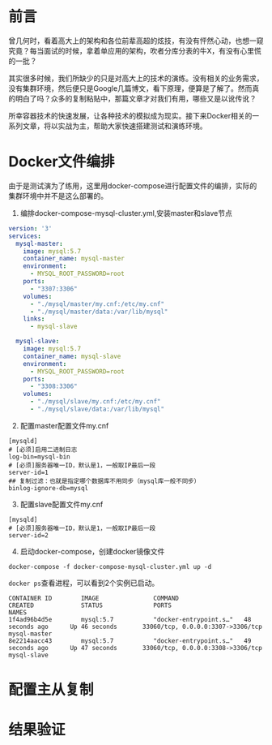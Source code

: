 # 前言

曾几何时，看着高大上的架构和各位前辈高超的炫技，有没有怦然心动，也想一窥究竟？每当面试的时候，拿着单应用的架构，吹者分库分表的牛X，有没有心里慌的一批？

其实很多时候，我们所缺少的只是对高大上的技术的演练。没有相关的业务需求，没有集群环境，然后便只是Google几篇博文，看下原理，便算是了解了。然而真的明白了吗？众多的复制粘贴中，那篇文章才对我们有用，哪些又是以讹传讹？

所幸容器技术的快速发展，让各种技术的模拟成为现实。接下来Docker相关的一系列文章，将以实战为主，帮助大家快速搭建测试和演练环境。

# Docker文件编排

由于是测试演为了练用，这里用docker-compose进行配置文件的编排，实际的集群环境中并不是这么部署的。

1. 编排docker-compose-mysql-cluster.yml,安装master和slave节点

```yaml
version: '3'
services:
  mysql-master:
    image: mysql:5.7
    container_name: mysql-master
    environment:
      - MYSQL_ROOT_PASSWORD=root
    ports:
      - "3307:3306"
    volumes:
      - "./mysql/master/my.cnf:/etc/my.cnf"
      - "./mysql/master/data:/var/lib/mysql"
    links:
      - mysql-slave

  mysql-slave:
    image: mysql:5.7
    container_name: mysql-slave
    environment:
      - MYSQL_ROOT_PASSWORD=root
    ports:
      - "3308:3306"
    volumes:
      - "./mysql/slave/my.cnf:/etc/my.cnf"
      - "./mysql/slave/data:/var/lib/mysql"

```

2. 配置master配置文件my.cnf

```
[mysqld]
# [必须]启用二进制日志
log-bin=mysql-bin 
# [必须]服务器唯一ID，默认是1，一般取IP最后一段  
server-id=1
## 复制过滤：也就是指定哪个数据库不用同步（mysql库一般不同步）
binlog-ignore-db=mysql
```

3. 配置slave配置文件my.cnf
 
```
[mysqld]
# [必须]服务器唯一ID，默认是1，一般取IP最后一段  
server-id=2
```

4. 启动docker-compose，创建docker镜像文件

```docker
docker-compose -f docker-compose-mysql-cluster.yml up -d
```

`docker ps`查看进程，可以看到2个实例已启动。

```
CONTAINER ID        IMAGE               COMMAND                  CREATED             STATUS              PORTS                               NAMES
1f4ad96b4d5e        mysql:5.7           "docker-entrypoint.s…"   48 seconds ago      Up 46 seconds       33060/tcp, 0.0.0.0:3307->3306/tcp   mysql-master
8e2214aacc43        mysql:5.7           "docker-entrypoint.s…"   49 seconds ago      Up 47 seconds       33060/tcp, 0.0.0.0:3308->3306/tcp   mysql-slave
```


# 配置主从复制

# 结果验证